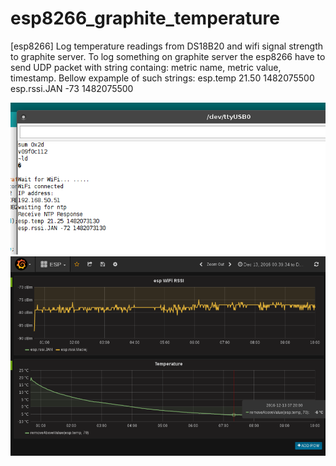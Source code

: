 # esp8266_graphite_temperature
[esp8266] Log temperature readings from DS18B20 and wifi signal strength to graphite server.
To log something on graphite server the esp8266 have to send UDP packet with string containg: metric name, metric value, timestamp. Bellow expample of such strings:
esp.temp 21.50 1482075500
esp.rssi.JAN -73 1482075500

![alt tag](https://raw.githubusercontent.com/jtaczanowski/esp8266_graphite_temperature/master/serial_port.png)
![alt tag](https://raw.githubusercontent.com/jtaczanowski/esp8266_graphite_temperature/master/esp8266_graphite_grafana.png)

